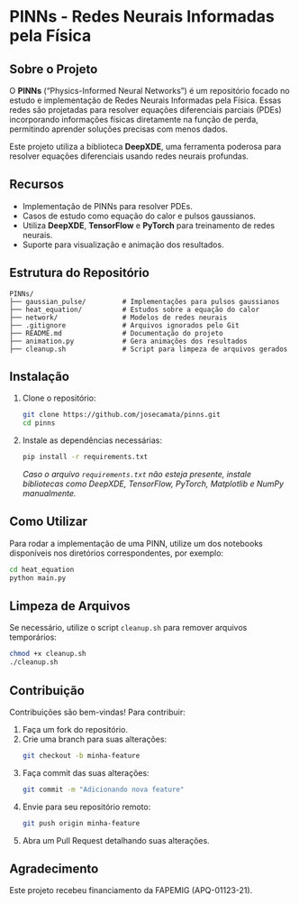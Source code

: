 # PINNs - Redes Neurais Informadas pela Física

## Sobre o Projeto
O **PINNs** (“Physics-Informed Neural Networks”) é um repositório focado no estudo e implementação de Redes Neurais Informadas pela Física. Essas redes são projetadas para resolver equações diferenciais parciais (PDEs) incorporando informações físicas diretamente na função de perda, permitindo aprender soluções precisas com menos dados.

Este projeto utiliza a biblioteca **DeepXDE**, uma ferramenta poderosa para resolver equações diferenciais usando redes neurais profundas.

## Recursos
- Implementação de PINNs para resolver PDEs.
- Casos de estudo como equação do calor e pulsos gaussianos.
- Utiliza **DeepXDE**, **TensorFlow** e **PyTorch** para treinamento de redes neurais.
- Suporte para visualização e animação dos resultados.

## Estrutura do Repositório
```
PINNs/
├── gaussian_pulse/         # Implementações para pulsos gaussianos
├── heat_equation/          # Estudos sobre a equação do calor
├── network/                # Modelos de redes neurais
├── .gitignore              # Arquivos ignorados pelo Git
├── README.md               # Documentação do projeto
├── animation.py            # Gera animações dos resultados
├── cleanup.sh              # Script para limpeza de arquivos gerados
```

## Instalação
1. Clone o repositório:
   ```bash
   git clone https://github.com/josecamata/pinns.git
   cd pinns
   ```
2. Instale as dependências necessárias:
   ```bash
   pip install -r requirements.txt
   ```
   *Caso o arquivo `requirements.txt` não esteja presente, instale bibliotecas como DeepXDE, TensorFlow, PyTorch, Matplotlib e NumPy manualmente.*



## Como Utilizar
Para rodar a implementação de uma PINN, utilize um dos notebooks disponíveis nos diretórios correspondentes, por exemplo:
```bash
cd heat_equation
python main.py
```

## Limpeza de Arquivos
Se necessário, utilize o script `cleanup.sh` para remover arquivos temporários:
```bash
chmod +x cleanup.sh
./cleanup.sh
```

## Contribuição
Contribuições são bem-vindas! Para contribuir:
1. Faça um fork do repositório.
2. Crie uma branch para suas alterações:
   ```bash
   git checkout -b minha-feature
   ```
3. Faça commit das suas alterações:
   ```bash
   git commit -m "Adicionando nova feature"
   ```
4. Envie para seu repositório remoto:
   ```bash
   git push origin minha-feature
   ```
5. Abra um Pull Request detalhando suas alterações.


## Agradecimento
Este projeto recebeu financiamento da FAPEMIG (APQ-01123-21).

